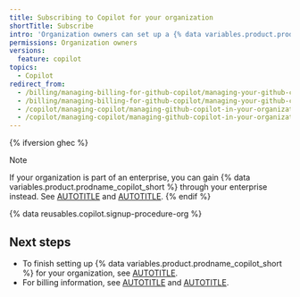 ```yaml
---
title: Subscribing to Copilot for your organization
shortTitle: Subscribe
intro: 'Organization owners can set up a {% data variables.product.prodname_copilot_business_short %} plan for their organization.'
permissions: Organization owners
versions:
  feature: copilot
topics:
  - Copilot
redirect_from:
  - /billing/managing-billing-for-github-copilot/managing-your-github-copilot-business-subscription
  - /billing/managing-billing-for-github-copilot/managing-your-github-copilot-subscription-for-your-organization-or-enterprise
  - /copilot/managing-copilot/managing-github-copilot-in-your-organization/subscribing-to-copilot-for-your-organization
  - /copilot/managing-copilot/managing-github-copilot-in-your-organization/managing-the-copilot-subscription-for-your-organization/subscribing-to-copilot-for-your-organization
---
```


{% ifversion ghec %}
>[!NOTE]
> If your organization is part of an enterprise, you can gain {% data variables.product.prodname_copilot_short %} through your enterprise instead. See [AUTOTITLE](/copilot/managing-copilot/managing-copilot-for-your-enterprise/subscribing-to-copilot-for-your-enterprise) and [AUTOTITLE](/copilot/managing-copilot/managing-copilot-for-your-enterprise/enabling-copilot-for-organizations-in-your-enterprise).
{% endif %}

{% data reusables.copilot.signup-procedure-org %}

## Next steps

* To finish setting up {% data variables.product.prodname_copilot_short %} for your organization, see [AUTOTITLE](/copilot/setting-up-github-copilot/setting-up-github-copilot-for-your-organization).
* For billing information, see [AUTOTITLE](/billing/managing-billing-for-github-copilot/about-billing-for-github-copilot#about-billing-for-github-copilot-business-and-github-copilot-enterprise) and [AUTOTITLE](/billing/managing-your-github-billing-settings).
